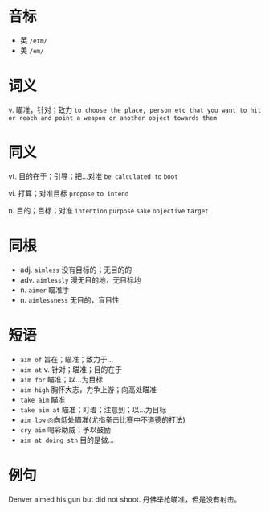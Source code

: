 # 音标

- 英 `/eɪm/`
- 美 `/em/`

# 词义

v. 瞄准，针对；致力
`to choose the place, person etc that you want to hit or reach and point a weapon or another object towards them`

# 同义

vt. 目的在于；引导；把…对准
`be calculated to` `boot`

vi. 打算；对准目标
`propose` `to intend`

n. 目的；目标；对准
`intention` `purpose` `sake` `objective` `target`

# 同根

- adj. `aimless` 没有目标的；无目的的
- adv. `aimlessly` 漫无目的地，无目标地
- n. `aimer` 瞄准手
- n. `aimlessness` 无目的，盲目性

# 短语

- `aim of` 旨在；瞄准；致力于…
- `aim at` v. 针对；瞄准；目的在于
- `aim for` 瞄准；以…为目标
- `aim high` 胸怀大志，力争上游；向高处瞄准
- `take aim` 瞄准
- `take aim at` 瞄准；盯着；注意到；以…为目标
- `aim low` ◎向低处瞄准(尤指拳击比赛中不道德的打法)
- `cry aim` 喝彩助威；予以鼓励
- `aim at doing sth` 目的是做…

# 例句

Denver aimed his gun but did not shoot.
丹佛举枪瞄准，但是没有射击。



